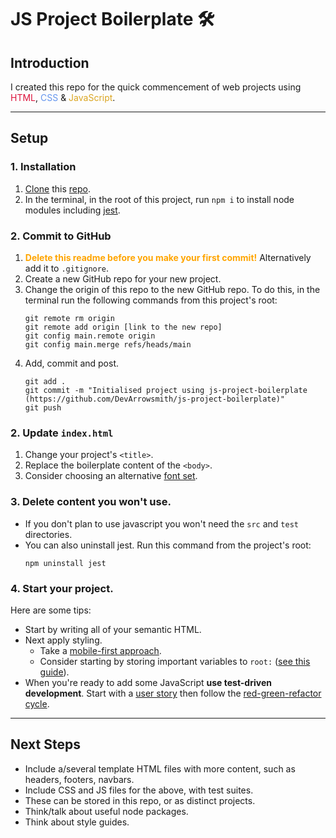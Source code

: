 # JS Project Boilerplate 🛠

## Introduction

I created this repo for the quick commencement of web projects using <span style="color:crimson">HTML</span>, <span style="color:cornflowerblue">CSS</span> & <span style="color:goldenrod">JavaScript</span>.

---

## Setup

### 1. Installation

1. [Clone](https://docs.github.com/en/github/creating-cloning-and-archiving-repositories/cloning-a-repository) this [repo](https://github.com/DevArrowsmith/js-project-boilerplate).
2. In the terminal, in the root of this project, run `npm i` to install node modules including [jest](https://jestjs.io/).

### 2. Commit to GitHub
1. **<span style="color:orange">Delete this readme before you make your first commit!<span>** Alternatively add it to `.gitignore`.
2. Create a new GitHub repo for your new project.
3. Change the origin of this repo to the new GitHub repo. To do this, in the terminal run the following commands from this project's root:
    ```
    git remote rm origin
    git remote add origin [link to the new repo]
    git config main.remote origin
    git config main.merge refs/heads/main
    ```
4. Add, commit and post.
    ```
    git add .
    git commit -m "Initialised project using js-project-boilerplate (https://github.com/DevArrowsmith/js-project-boilerplate)"
    git push
    ```

### 2. Update `index.html`
1. Change your project's `<title>`.
2. Replace the boilerplate content of the `<body>`.
3. Consider choosing an alternative [font set](https://fonts.google.com/).

### 3. Delete content you won't use.
- If you don't plan to use javascript you won't need the `src` and `test` directories. 
- You can also uninstall jest. Run this command from the project's root:
    ```
    npm uninstall jest
    ```


### 4. Start your project.
Here are some tips:
- Start by writing all of your semantic HTML.
- Next apply styling. 
    - Take a [mobile-first approach](https://internetingishard.netlify.app/html-and-css/responsive-design/index.html). 
    - Consider starting by storing important variables to `root:` ([see this guide](https://developer.mozilla.org/en-US/docs/Web/CSS/Using_CSS_custom_properties)).
- When you're ready to add some JavaScript **use test-driven development**. Start with a [user story](https://www.mountaingoatsoftware.com/agile/user-stories) then follow the [red-green-refactor cycle](https://www.codecademy.com/articles/tdd-red-green-refactor).


---

## Next Steps

- Include a/several template HTML files with more content, such as headers, footers, navbars.
- Include CSS and JS files for the above, with test suites.
- These can be stored in this repo, or as distinct projects.
- Think/talk about useful node packages.
- Think about style guides.